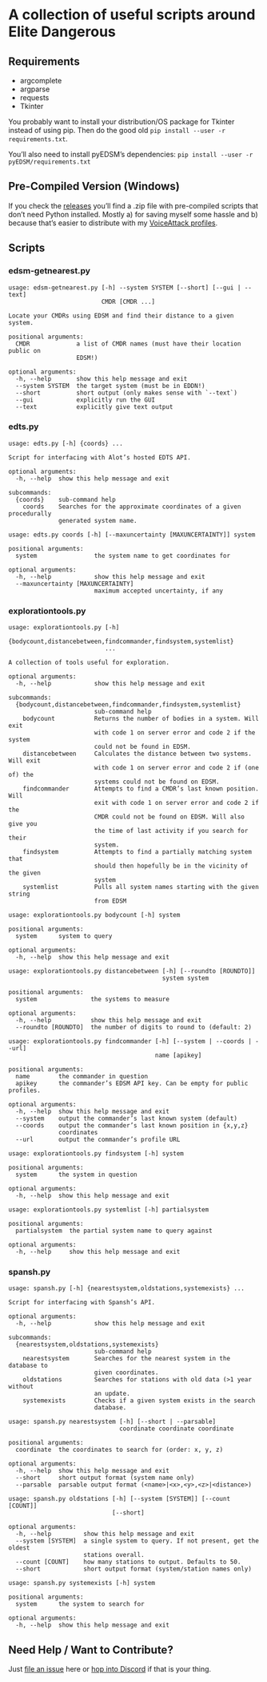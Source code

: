 # A collection of useful scripts around Elite Dangerous #

## Requirements ##

* argcomplete
* argparse
* requests
* Tkinter

You probably want to install your distribution/OS package for Tkinter instead of
using pip. Then do the good old `pip install --user -r requirements.txt`.

You’ll also need to install pyEDSM’s dependencies:
`pip install --user -r pyEDSM/requirements.txt`

## Pre-Compiled Version (Windows) ##

If you check the
[releases](https://github.com/alterNERDtive/elite-scripts/releases) you’ll find
a .zip file with pre-compiled scripts that don’t need Python installed. Mostly
a) for saving myself some hassle and b) because that’s easier to distribute with
my
[VoiceAttack profiles](https://github.com/alterNERDtive/VoiceAttack-profiles).

## Scripts ##

### edsm-getnearest.py ###

```
usage: edsm-getnearest.py [-h] --system SYSTEM [--short] [--gui | --text]
                          CMDR [CMDR ...]

Locate your CMDRs using EDSM and find their distance to a given system.

positional arguments:
  CMDR             a list of CMDR names (must have their location public on
                   EDSM!)

optional arguments:
  -h, --help       show this help message and exit
  --system SYSTEM  the target system (must be in EDDN!)
  --short          short output (only makes sense with `--text`)
  --gui            explicitly run the GUI
  --text           explicitly give text output
```

### edts.py ###

```
usage: edts.py [-h] {coords} ...

Script for interfacing with Alot’s hosted EDTS API.

optional arguments:
  -h, --help  show this help message and exit

subcommands:
  {coords}    sub-command help
    coords    Searches for the approximate coordinates of a given procedurally
              generated system name.
```

```
usage: edts.py coords [-h] [--maxuncertainty [MAXUNCERTAINTY]] system

positional arguments:
  system                the system name to get coordinates for

optional arguments:
  -h, --help            show this help message and exit
  --maxuncertainty [MAXUNCERTAINTY]
                        maximum accepted uncertainty, if any
```

### explorationtools.py ###

```
usage: explorationtools.py [-h]
                           {bodycount,distancebetween,findcommander,findsystem,systemlist}
                           ...

A collection of tools useful for exploration.

optional arguments:
  -h, --help            show this help message and exit

subcommands:
  {bodycount,distancebetween,findcommander,findsystem,systemlist}
                        sub-command help
    bodycount           Returns the number of bodies in a system. Will exit
                        with code 1 on server error and code 2 if the system
                        could not be found in EDSM.
    distancebetween     Calculates the distance between two systems. Will exit
                        with code 1 on server error and code 2 if (one of) the
                        systems could not be found on EDSM.
    findcommander       Attempts to find a CMDR’s last known position. Will
                        exit with code 1 on server error and code 2 if the
                        CMDR could not be found on EDSM. Will also give you
                        the time of last activity if you search for their
                        system.
    findsystem          Attempts to find a partially matching system that
                        should then hopefully be in the vicinity of the given
                        system
    systemlist          Pulls all system names starting with the given string
                        from EDSM
```

```
usage: explorationtools.py bodycount [-h] system

positional arguments:
  system      system to query

optional arguments:
  -h, --help  show this help message and exit
```

```
usage: explorationtools.py distancebetween [-h] [--roundto [ROUNDTO]]
                                           system system

positional arguments:
  system               the systems to measure

optional arguments:
  -h, --help           show this help message and exit
  --roundto [ROUNDTO]  the number of digits to round to (default: 2)
```

```
usage: explorationtools.py findcommander [-h] [--system | --coords | --url]
                                         name [apikey]

positional arguments:
  name        the commander in question
  apikey      the commander’s EDSM API key. Can be empty for public profiles.

optional arguments:
  -h, --help  show this help message and exit
  --system    output the commander’s last known system (default)
  --coords    output the commander’s last known position in {x,y,z}
              coordinates
  --url       output the commander’s profile URL
```

```
usage: explorationtools.py findsystem [-h] system

positional arguments:
  system      the system in question

optional arguments:
  -h, --help  show this help message and exit
```

```
usage: explorationtools.py systemlist [-h] partialsystem

positional arguments:
  partialsystem  the partial system name to query against

optional arguments:
  -h, --help     show this help message and exit
```

### spansh.py ###

```
usage: spansh.py [-h] {nearestsystem,oldstations,systemexists} ...

Script for interfacing with Spansh’s API.

optional arguments:
  -h, --help            show this help message and exit

subcommands:
  {nearestsystem,oldstations,systemexists}
                        sub-command help
    nearestsystem       Searches for the nearest system in the database to
                        given coordinates.
    oldstations         Searches for stations with old data (>1 year without
                        an update.
    systemexists        Checks if a given system exists in the search
                        database.
```

```
usage: spansh.py nearestsystem [-h] [--short | --parsable]
                               coordinate coordinate coordinate

positional arguments:
  coordinate  the coordinates to search for (order: x, y, z)

optional arguments:
  -h, --help  show this help message and exit
  --short     short output format (system name only)
  --parsable  parsable output format (<name>|<x>,<y>,<z>|<distance>)
```

```
usage: spansh.py oldstations [-h] [--system [SYSTEM]] [--count [COUNT]]
                             [--short]

optional arguments:
  -h, --help         show this help message and exit
  --system [SYSTEM]  a single system to query. If not present, get the oldest
                     stations overall.
  --count [COUNT]    how many stations to output. Defaults to 50.
  --short            short output format (system/station names only)
```

```
usage: spansh.py systemexists [-h] system

positional arguments:
  system      the system to search for

optional arguments:
  -h, --help  show this help message and exit
```

## Need Help / Want to Contribute? ##

Just [file an issue](https://github.com/alterNERDtive/elite-scripts/issues/new)
here or [hop into Discord](https://discord.gg/uUKFdW) if that is your thing.
